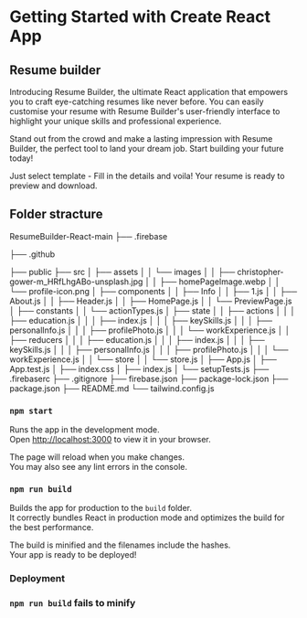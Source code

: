 # Getting Started with Create React App

## Resume builder
Introducing Resume Builder, the ultimate React application that empowers you to craft eye-catching resumes like never before. You can easily customise your resume with Resume Builder's user-friendly interface to highlight your unique skills and professional experience.

Stand out from the crowd and make a lasting impression with Resume Builder, the perfect tool to land your dream job. Start building your future today!

Just select template - Fill in the details and voila! Your resume is ready to preview and download.

## Folder stracture
ResumeBuilder-React-main
├── .firebase

├── .github

├── public
├── src
│   ├── assets
│   │   └── images
│   │       ├── christopher-gower-m_HRfLhgABo-unsplash.jpg
│   │       ├── homePageImage.webp
│   │       └── profile-icon.png
│   ├── components
│   │   ├── Info
│   │   ├── 1.js
│   │   ├── About.js
│   │   ├── Header.js
│   │   ├── HomePage.js
│   │   └── PreviewPage.js
│   ├── constants
│   │   └── actionTypes.js
│   ├── state
│   │   ├── actions
│   │   │   ├── education.js
│   │   │   ├── index.js
│   │   │   ├── keySkills.js
│   │   │   ├── personalInfo.js
│   │   │   ├── profilePhoto.js
│   │   │   └── workExperience.js
│   │   ├── reducers
│   │   │   ├── education.js
│   │   │   ├── index.js
│   │   │   ├── keySkills.js
│   │   │   ├── personalInfo.js
│   │   │   ├── profilePhoto.js
│   │   │   └── workExperience.js
│   │   └── store
│   │       └── store.js
│   ├── App.js
│   ├── App.test.js
│   ├── index.css
│   ├── index.js
│   └── setupTests.js
├── .firebaserc
├── .gitignore
├── firebase.json
├── package-lock.json
├── package.json
├── README.md
└── tailwind.config.js


### `npm start`

Runs the app in the development mode.\
Open [http://localhost:3000](http://localhost:3000) to view it in your browser.

The page will reload when you make changes.\
You may also see any lint errors in the console.



### `npm run build`

Builds the app for production to the `build` folder.\
It correctly bundles React in production mode and optimizes the build for the best performance.

The build is minified and the filenames include the hashes.\
Your app is ready to be deployed!


### Deployment


### `npm run build` fails to minify

